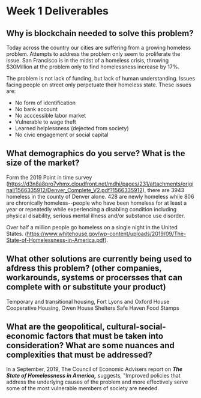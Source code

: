 # Week 1 Deliverables
## Why is blockchain needed to solve this problem?
Today across the country our cities are suffering from a growing homeless problem. Attempts to address the problem only seem to proliferate the issue. San Francisco is in the midst of a homeless crisis, throwing $30Million at the problem only to find homelessness increase by 17%. 

The problem is not lack of funding, but lack of human understanding. Issues facing people on street only perpetuate their homeless state. These issues are:

- No form of identification
- No bank account
- No acccessible labor market
- Vulnerable to wage theft
- Learned helplessness (dejected from society)
- No civic engagement or social capital

## What demographics do you serve? What is the size of the market?
Form the 2019 Point in time survey (https://d3n8a8pro7vhmx.cloudfront.net/mdhi/pages/231/attachments/original/1566335912/Denver_Complete_V2.pdf?1566335912), there are 3943 homeless in the county of Denver alone. 428 are newly homeless while 806 are chronically homeless--people who have been homeless for at least a year or repeatedly while experiencing a disabling condition including physical disability, serious mental illness and/or substance use disorder. 

Over half a million people go homeless on a single night in the United States. (https://www.whitehouse.gov/wp-content/uploads/2019/09/The-State-of-Homelessness-in-America.pdf). 

## What other solutions are currently being used to afdress this problem? (other companies, workarounds, systems or procersses that can complete with or substitute your product)
Temporary and transitional housing, Fort Lyons and Oxford House
Cooperative Housing, Owen House
Shelters
Safe Haven
Food Stamps


## What are the geopolitical, cultural-social-economic factors that must be taken into consideration? What are some nuances and complexities that must be addressed?
In a September, 2019, The Council of Economic Advisers report on __*The State of Homelessness in America,*__ suggests, "Improved policies that address the underlying causes of the problem and more effectively serve some of the most vulnerable
members of society are needed.
